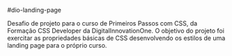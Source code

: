 #dio-landing-page

Desafio de projeto para o curso de Primeiros Passos com CSS, da Formação CSS Developer da DigitalInnovationOne. O objetivo do projeto foi exercitar as propriedades básicas de CSS desenvolvendo os estilos de uma landing page para o próprio curso.